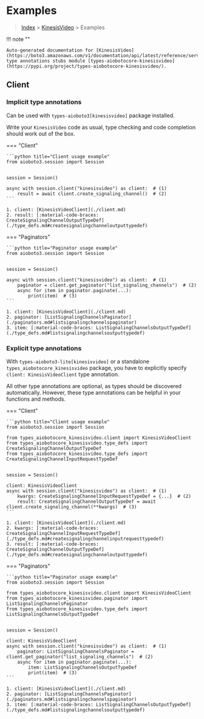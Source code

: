 # Examples

> [Index](../README.md) > [KinesisVideo](./README.md) > Examples

!!! note ""

    Auto-generated documentation for [KinesisVideo](https://boto3.amazonaws.com/v1/documentation/api/latest/reference/services/kinesisvideo.html#KinesisVideo)
    type annotations stubs module [types-aiobotocore-kinesisvideo](https://pypi.org/project/types-aiobotocore-kinesisvideo/).

## Client

### Implicit type annotations

Can be used with `types-aioboto3[kinesisvideo]` package installed.

Write your `KinesisVideo` code as usual,
type checking and code completion should work out of the box.



=== "Client"

    ```python title="Client usage example"
    from aioboto3.session import Session


    session = Session()

    async with session.client("kinesisvideo") as client:  # (1)
        result = await client.create_signaling_channel()  # (2)
    ```

    1. client: [KinesisVideoClient](./client.md)
    2. result: [:material-code-braces: CreateSignalingChannelOutputTypeDef](./type_defs.md#createsignalingchanneloutputtypedef) 



=== "Paginators"

    ```python title="Paginator usage example"
    from aioboto3.session import Session


    session = Session()

    async with session.client("kinesisvideo") as client:  # (1)
        paginator = client.get_paginator("list_signaling_channels")  # (2)
        async for item in paginator.paginate(...):
            print(item)  # (3)
    ```

    1. client: [KinesisVideoClient](./client.md)
    2. paginator: [ListSignalingChannelsPaginator](./paginators.md#listsignalingchannelspaginator)
    3. item: [:material-code-braces: ListSignalingChannelsOutputTypeDef](./type_defs.md#listsignalingchannelsoutputtypedef) 




### Explicit type annotations

With `types-aioboto3-lite[kinesisvideo]`
or a standalone `types_aiobotocore_kinesisvideo` package, you have to explicitly specify
`client: KinesisVideoClient` type annotation.

All other type annotations are optional, as types should be discovered automatically.
However, these type annotations can be helpful in your functions and methods.


=== "Client"

    ```python title="Client usage example"
    from aioboto3.session import Session

    from types_aiobotocore_kinesisvideo.client import KinesisVideoClient
    from types_aiobotocore_kinesisvideo.type_defs import CreateSignalingChannelOutputTypeDef
    from types_aiobotocore_kinesisvideo.type_defs import CreateSignalingChannelInputRequestTypeDef


    session = Session()

    client: KinesisVideoClient
    async with session.client("kinesisvideo") as client:  # (1)
        kwargs: CreateSignalingChannelInputRequestTypeDef = {...}  # (2)
        result: CreateSignalingChannelOutputTypeDef = await client.create_signaling_channel(**kwargs)  # (3)
    ```

    1. client: [KinesisVideoClient](./client.md)
    2. kwargs: [:material-code-braces: CreateSignalingChannelInputRequestTypeDef](./type_defs.md#createsignalingchannelinputrequesttypedef) 
    3. result: [:material-code-braces: CreateSignalingChannelOutputTypeDef](./type_defs.md#createsignalingchanneloutputtypedef) 



=== "Paginators"

    ```python title="Paginator usage example"
    from aioboto3.session import Session

    from types_aiobotocore_kinesisvideo.client import KinesisVideoClient
    from types_aiobotocore_kinesisvideo.paginator import ListSignalingChannelsPaginator
    from types_aiobotocore_kinesisvideo.type_defs import ListSignalingChannelsOutputTypeDef


    session = Session()

    client: KinesisVideoClient
    async with session.client("kinesisvideo") as client:  # (1)
        paginator: ListSignalingChannelsPaginator = client.get_paginator("list_signaling_channels")  # (2)
        async for item in paginator.paginate(...):
            item: ListSignalingChannelsOutputTypeDef
            print(item)  # (3)
    ```

    1. client: [KinesisVideoClient](./client.md)
    2. paginator: [ListSignalingChannelsPaginator](./paginators.md#listsignalingchannelspaginator)
    3. item: [:material-code-braces: ListSignalingChannelsOutputTypeDef](./type_defs.md#listsignalingchannelsoutputtypedef) 





